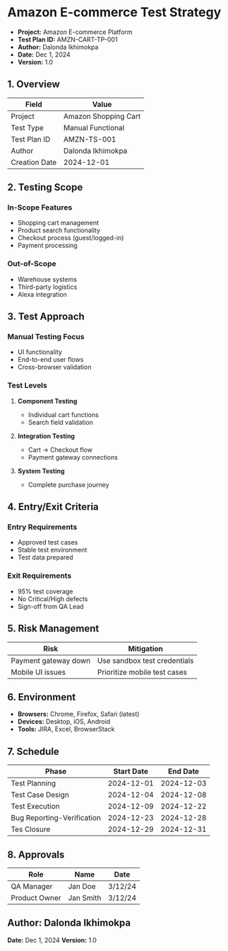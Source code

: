 # Amazon E-commerce Test Strategy

- **Project:** Amazon E-commerce Platform
- **Test Plan ID:** AMZN-CART-TP-001
- **Author:** Dalonda Ikhimokpa
- **Date:** Dec 1, 2024
- **Version:** 1.0

## 1. Overview

| Field         | Value                |
| ------------- | -------------------- |
| Project       | Amazon Shopping Cart |
| Test Type     | Manual Functional    |
| Test Plan ID  | AMZN-TS-001          |
| Author        | Dalonda Ikhimokpa    |
| Creation Date | 2024-12-01           |

## 2. Testing Scope

### In-Scope Features

- Shopping cart management
- Product search functionality
- Checkout process (guest/logged-in)
- Payment processing

### Out-of-Scope

- Warehouse systems
- Third-party logistics
- Alexa integration

## 3. Test Approach

### Manual Testing Focus

- UI functionality
- End-to-end user flows
- Cross-browser validation

### Test Levels

1. **Component Testing**

   - Individual cart functions
   - Search field validation
2. **Integration Testing**

   - Cart → Checkout flow
   - Payment gateway connections
3. **System Testing**

   - Complete purchase journey

## 4. Entry/Exit Criteria

### Entry Requirements

- Approved test cases
- Stable test environment
- Test data prepared

### Exit Requirements

- 95% test coverage
- No Critical/High defects
- Sign-off from QA Lead

## 5. Risk Management

| Risk                 | Mitigation                   |
| -------------------- | ---------------------------- |
| Payment gateway down | Use sandbox test credentials |
| Mobile UI issues     | Prioritize mobile test cases |

## 6. Environment

- **Browsers:** Chrome, Firefox, Safari (latest)
- **Devices:** Desktop, iOS, Android
- **Tools:** JIRA, Excel, BrowserStack

## 7. Schedule

| Phase                      | Start Date | End Date   |
| -------------------------- | ---------- | ---------- |
| Test Planning              | 2024-12-01 | 2024-12-03 |
| Test Case Design           | 2024-12-04 | 2024-12-08 |
| Test Execution             | 2024-12-09 | 2024-12-22 |
| Bug Reporting-Verification | 2024-12-23 | 2024-12-28 |
| Tes Closure                | 2024-12-29 | 2024-12-31 |

## 8. Approvals

| Role          | Name      | Date    |
| ------------- | --------- | ------- |
| QA Manager    | Jan Doe   | 3/12/24 |
| Product Owner | Jan Smith | 3/12/24 |

## Author: Dalonda Ikhimokpa

**Date:** Dec 1, 2024
**Version:** 1.0
